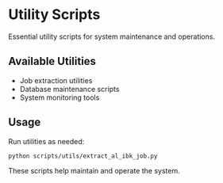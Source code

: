 # Utility Scripts

Essential utility scripts for system maintenance and operations.

## Available Utilities
- Job extraction utilities
- Database maintenance scripts
- System monitoring tools

## Usage
Run utilities as needed:
```bash
python scripts/utils/extract_al_ibk_job.py
```

These scripts help maintain and operate the system.
